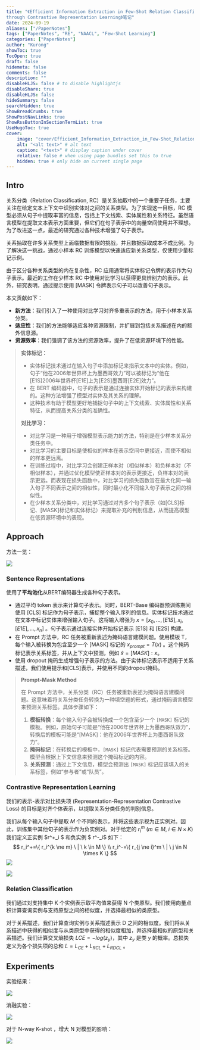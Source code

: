 ```yaml
---
title: "《Efficient Information Extraction in Few-Shot Relation Classification
through Contrastive Representation Learning》笔记"
date: 2024-09-19
aliases: ["/PaperNotes"]
tags: ["PaperNotes", "RE", "NAACL", "Few-Shot Learning"]
categories: ["PaperNotes"]
author: "Kurong"
showToc: true
TocOpen: true
draft: false
hidemeta: false
comments: false
description: ""
disableHLJS: false # to disable highlightjs
disableShare: true
disableHLJS: false
hideSummary: false
searchHidden: true
ShowBreadCrumbs: true
ShowPostNavLinks: true
ShowRssButtonInSectionTermList: true
UseHugoToc: true
cover:
    image: "cover/Efficient_Information_Extraction_in_Few-Shot_Relation_Classification_through_Contrastive_Representation_Learning.png" # image path/url
    alt: "<alt text>" # alt text
    caption: "<text>" # display caption under cover
    relative: false # when using page bundles set this to true
    hidden: true # only hide on current single page
---
```


## Intro

关系分类（Relation Classification, RC）是关系抽取中的一个重要子任务，主要关注在给定文本上下文中识别实体对之间的关系类型。为了实现这一目标，RC 模型必须从句子中提取丰富的信息，包括上下文线索、实体属性和关系特征。虽然语言模型在提取文本表示方面重要，但它们在句子表示中的向量空间使用并不理想。为了改进这一点，最近的研究通过各种技术增强了句子表示。

关系抽取在许多关系类型上面临数据有限的挑战，并且数据获取成本不成比例。为了解决这一挑战，通过小样本 RC 训练模型以快速适应新关系类型，仅使用少量标记示例。

由于区分各种关系类型的内在复杂性，RC 应用通常将实体标记令牌的表示作为句子表示。最近的工作在少样本 RC 中使用对比学习以获得更具辨别力的表示。此外，研究表明，通过提示使用 [MASK] 令牌表示句子可以改善句子表示。

本文贡献如下：

- **新方法**：我们引入了一种使用对比学习对齐多重表示的方法，用于小样本关系分类。
- **适应性**：我们的方法能够适应各种资源限制，并扩展到包括关系描述在内的额外信息源。
- **资源效率**：我们强调了该方法的资源效率，提升了在低资源环境下的性能。

> **实体标记：**
>
> - 实体标记技术通过在输入句子中添加标记来指示文本中的实体。例如，句子“他在2006年世界杯上为墨西哥效力”可以被标记为“他在[E1S]2006年世界杯[E1E]上为[E2S]墨西哥[E2E]效力”。
> - 在 BERT 编码器中，句子的表示是通过连接实体开始标记的表示来构建的。这种方法增强了模型对实体及其关系的理解。
> - 这种技术有助于模型更好地捕捉句子中的上下文线索、实体属性和关系特征，从而提高关系分类的准确性。
>
> **对比学习：**
>
> - 对比学习是一种用于增强模型表示能力的方法，特别是在少样本关系分类任务中。
> - 对比学习的主要目标是使相似的样本在表示空间中更接近，而使不相似的样本更远离。
> - 在训练过程中，对比学习会创建正样本对（相似样本）和负样本对（不相似样本），并通过优化模型使正样本对的表示更接近，负样本对的表示更远。而表现在损失函数中，对比学习的损失函数旨在最大化同一输入句子不同表示之间的相似性，同时最小化不同输入句子表示之间的相似性。
> - 在少样本关系分类中，对比学习通过对齐多个句子表示（如[CLS]标记、[MASK]标记和实体标记）来提取补充的判别信息，从而提高模型在低资源环境中的表现。



## Approach

方法一览：

![](/img/PaperNotes/Efficient_Information_Extraction_in_Few-Shot_Relation_Classification_through_Contrastive_Representation_Learning/img1.png)

### Sentence Representations

使用了**平均池化**从BERT编码器生成各种句子表示。

- 通过平均 token 表示来计算句子表示。同时，BERT-Base 编码器预训练期间使用 [CLS\] 标记作为句子表示，捕捉整个输入序列的信息。实体标记技术通过在文本中标记实体来增强输入句子。这将输入增强为 $x = [x_0, …, [E1S], x_i, [E1E], …, x_n]$ 。句子表示通过连接实体开始标记表示 [E1S] 和 [E2S] 构建。
- 在 Prompt 方法中，RC 任务被重新表述为掩码语言建模问题。使用模板 T，每个输入被转换为包含至少一个 [MASK] 标记的 $x_{prompt} = T(x)$ 。这个掩码标记表示关系标签，并从上下文中预测，例如 $\hat x = [MASK]: x$​ 。
- 使用 dropout 掩码生成增强句子表示的方法。由于实体标记表示不适用于关系描述，我们使用提示和[CLS]表示，并使用不同的dropout掩码。

> **Prompt-Mask Method**
>
> 在 Prompt 方法中，关系分类（RC）任务被重新表述为掩码语言建模问题。这意味着将关系分类任务转换为一种填空题的形式，通过掩码语言模型来预测关系标签。具体步骤如下：
>
> 1. **模板转换**：每个输入句子会被转换成一个包含至少一个 `[MASK]` 标记的模板。例如，原始句子可能是“他在2006年世界杯上为墨西哥队效力”，转换后的模板可能是“[MASK]：他在2006年世界杯上为墨西哥队效力”。
> 2. **掩码标记**：在转换后的模板中，`[MASK]` 标记代表需要预测的关系标签。模型会根据上下文信息来预测这个掩码标记的内容。
> 3. **关系预测**：通过上下文信息，模型会预测出 `[MASK]` 标记应该填入的关系标签，例如“参与者”或“队员”。

### Contrastive Representation Learning

我们的表示-表示对比损失项 (Representation-Representation Contrastive Loss) 的目标是对齐个体表示，以提取关系分类任务的判别信息。

我们从每个输入句子中提取 $M$ 个不同的表示，并将这些表示视为正实例对。因此，训练集中其他句子的表示作为负实例对。对于给定的 $r_i^m$ ($m \in M, \ i \in N \times K$) 我们定义正实例 $r^+_i $ 和负实例 $  r^-_i$ 如下：
$$
r_i^+=\{ r_i^{k \ne m} \ | \ k \in M \} \\
r_i^-=\{ r_{j \ne i}^m \ | \ j \in N \times K \}
$$
![](/img/PaperNotes/Efficient_Information_Extraction_in_Few-Shot_Relation_Classification_through_Contrastive_Representation_Learning/img5.png)

![](/img/PaperNotes/Efficient_Information_Extraction_in_Few-Shot_Relation_Classification_through_Contrastive_Representation_Learning/img6.png)

### Relation Classification

我们通过对支持集中 K 个实例表示取平均值来获得 N 个类原型。我们使用向量点积计算查询实例与支持原型之间的相似度，并选择最相似的类原型。

对于关系描述，我们计算查询实例与关系描述表示 D 之间的相似度。我们将从关系描述中获得的相似度与从类原型中获得的相似度相加，并选择最相似的原型和关系描述。我们计算交叉熵损失 $LCE = −log (z_y)$，其中 $z_y$ 是类 $y$ 的概率。总损失定义为各个损失项的总和 $L = L_{CE} + L_{RCL} + L_{RDCL}$ 。



## Experiments

实验结果：

![](/img/PaperNotes/Efficient_Information_Extraction_in_Few-Shot_Relation_Classification_through_Contrastive_Representation_Learning/img2.png)

消融实验：

![](/img/PaperNotes/Efficient_Information_Extraction_in_Few-Shot_Relation_Classification_through_Contrastive_Representation_Learning/img3.png)

对于 N-way K-shot ，增大 N 对模型的影响：

![](/img/PaperNotes/Efficient_Information_Extraction_in_Few-Shot_Relation_Classification_through_Contrastive_Representation_Learning/img4.png)
